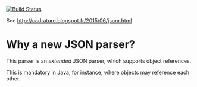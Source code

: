 [![Build Status](https://travis-ci.org/cadrian/jsonref.svg)](https://travis-ci.org/cadrian/jsonref)

See http://cadrature.blogspot.fr/2015/06/jsonr.html

# Why a new JSON parser?

This parser is an *extended* JSON parser, which supports object references.

This is mandatory in Java, for instance, where objects may reference each other.
